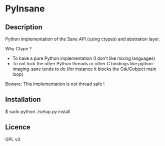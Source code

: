 # PyInsane


## Description

Python implementation of the Sane API (using ctypes) and abstration layer.

Why Ctype ?
- To have a pure Python implementation (I don't like mixing languages)
- To not lock the other Python threads or other C bindings like
  python-imaging-sane tends to do (for instance it blocks the Gtk/Gobject
  main loop)

Beware: This implementation is not thread safe !

## Installation

$ sudo python ./setup.py install

## Licence

GPL v3

